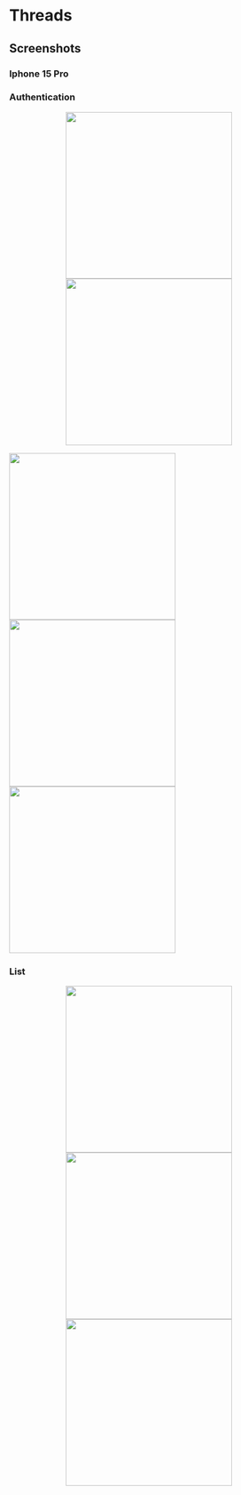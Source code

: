 # Threads

## Screenshots

### Iphone 15 Pro

### Authentication
<p align="center">
  <img src="https://github.com/user-attachments/assets/5e749ca6-ba6b-4801-863d-8ba6b298ed81" width="300">
  <img src="https://github.com/user-attachments/assets/011d4272-5af7-4e26-bf3c-64d8b2f0acf4" width="300">
</p>

</p>  
  <img src="https://github.com/user-attachments/assets/64161ed7-1c79-4f0a-9100-e347810d6104" width="300">
  <img src="https://github.com/user-attachments/assets/1d420933-b7fd-4497-b0b8-fdde2e8e842f" width="300">
  <img src="https://github.com/user-attachments/assets/6509e4c2-b58f-4864-8d92-edc8372936e9" width="300">
</p>

### List
<p align="center">
  <img src="https://github.com/user-attachments/assets/6fc14b10-e388-4c8d-9e84-4ccebb1573a5" width="300">
  <img src="https://github.com/user-attachments/assets/de77d2a3-d137-494b-b3f4-9fb1930ac94f" width="300">
  <img src="https://github.com/user-attachments/assets/380532df-5342-4e67-b3ff-cb858e044987" width="300">
</p>

